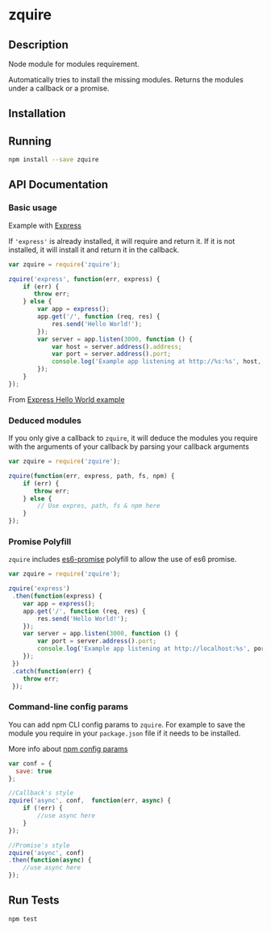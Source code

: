 # zquire
## Description
Node module for modules requirement.

Automatically tries to install the missing modules.
Returns the modules under a callback or a promise.

## Installation
## Running

```sh
npm install --save zquire
```

## API Documentation
### Basic usage
Example with [Express](http://expressjs.com/)

If `'express'` is already installed, it will require and return it. If it is not installed, it will install it and return it in the callback.

```javascript
var zquire = require('zquire');

zquire('express', function(err, express) {
    if (err) {
       throw err;
    } else {
        var app = express();
        app.get('/', function (req, res) {
            res.send('Hello World!');
        });
        var server = app.listen(3000, function () {
            var host = server.address().address;
            var port = server.address().port;
            console.log('Example app listening at http://%s:%s', host, port);
        });
    }
});
```

From [Express Hello World example](http://expressjs.com/starter/hello-world.html)

### Deduced modules
If you only give a callback to `zquire`, it will deduce the modules you require with the arguments of your callback by parsing your callback arguments

```javascript
var zquire = require('zquire');

zquire(function(err, express, path, fs, npm) {
    if (err) {
       throw err;
    } else {
        // Use expres, path, fs & npm here
    }
});
```

### Promise Polyfill
`zquire` includes [es6-promise](https://github.com/jakearchibald/es6-promise) polyfill to allow the use of es6 promise.

```javascript
var zquire = require('zquire');

zquire('express')
 .then(function(express) {
    var app = express();
    app.get('/', function (req, res) {
        res.send('Hello World!');
    });
    var server = app.listen(3000, function () {
        var port = server.address().port;
        console.log('Example app listening at http://localhost:%s', port);
    });
 })
 .catch(function(err) {
    throw err;
 });
```

### Command-line config params
You can add npm CLI config params to `zquire`. For example to save the module you require in your `package.json` file if it needs to be installed.

More info about [npm config params](https://docs.npmjs.com/misc/config)

```javascript
var conf = {
  save: true
};

//Callback's style
zquire('async', conf,  function(err, async) {
    if (!err) {
        //use async here
    }
});

//Promise's style
zquire('async', conf)
.then(function(async) {
    //use async here
});
```

## Run Tests

```sh
npm test
```
